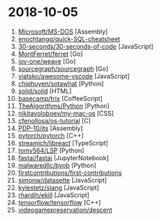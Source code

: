 # 2018-10-05

1. [Microsoft/MS-DOS](https://github.com/Microsoft/MS-DOS "The original sources of MS-DOS 1.25 and 2.0, for reference purposes") [Assembly]
2. [enochtangg/quick-SQL-cheatsheet](https://github.com/enochtangg/quick-SQL-cheatsheet "A quick reminder of all SQL queries and examples on how to use them.") 
3. [30-seconds/30-seconds-of-code](https://github.com/30-seconds/30-seconds-of-code "Curated collection of useful JavaScript snippets that you can understand in 30 seconds or less.") [JavaScript]
4. [MontFerret/ferret](https://github.com/MontFerret/ferret "Declarative web scraping") [Go]
5. [iov-one/weave](https://github.com/iov-one/weave "Easy-to-use framework to build Tendermint ABCI applications") [Go]
6. [sourcegraph/sourcegraph](https://github.com/sourcegraph/sourcegraph "Code search and intelligence, self-hosted and scalable") [Go]
7. [viatsko/awesome-vscode](https://github.com/viatsko/awesome-vscode "🎨 A curated list of delightful VS Code packages and resources.") [JavaScript]
8. [chiphuyen/sotawhat](https://github.com/chiphuyen/sotawhat "Returns latest research results by crawling arxiv papers and summarizing abstracts. Helps you stay afloat with so many new papers everyday.") [Python]
9. [solid/solid](https://github.com/solid/solid "Solid - Re-decentralizing the web (project directory)") [HTML]
10. [basecamp/trix](https://github.com/basecamp/trix "A rich text editor for everyday writing") [CoffeeScript]
11. [TheAlgorithms/Python](https://github.com/TheAlgorithms/Python "All Algorithms implemented in Python") [Python]
12. [nikitavoloboev/my-mac-os](https://github.com/nikitavoloboev/my-mac-os "List of applications and tools that make my macOS experience even more amazing") [CSS]
13. [cfenollosa/os-tutorial](https://github.com/cfenollosa/os-tutorial "How to create an OS from scratch") [C]
14. [PDP-10/its](https://github.com/PDP-10/its "Incompatible Timesharing System") [Assembly]
15. [pytorch/pytorch](https://github.com/pytorch/pytorch "Tensors and Dynamic neural networks in Python with strong GPU acceleration") [C++]
16. [streamich/libreact](https://github.com/streamich/libreact "Collection of useful React components") [TypeScript]
17. [tomv564/LSP](https://github.com/tomv564/LSP "Language Server Protocol support for Sublime Text 3") [Python]
18. [fastai/fastai](https://github.com/fastai/fastai "The fastai deep learning library, plus lessons and and tutorials") [JupyterNotebook]
19. [malwaredllc/byob](https://github.com/malwaredllc/byob "BYOB (Build Your Own Botnet)") [Python]
20. [firstcontributions/first-contributions](https://github.com/firstcontributions/first-contributions "🚀✨ Help beginners to contribute to open source projects") 
21. [simonw/datasette](https://github.com/simonw/datasette "A tool for exploring and publishing data") [JavaScript]
22. [kylestetz/slang](https://github.com/kylestetz/slang "🎤 a simple audio programming language implemented in JS") [JavaScript]
23. [rhardih/ekill](https://github.com/rhardih/ekill "Chrome extension to nuke annoying elements in a web page") [JavaScript]
24. [tensorflow/tensorflow](https://github.com/tensorflow/tensorflow "An Open Source Machine Learning Framework for Everyone") [C++]
25. [videogamepreservation/descent](https://github.com/videogamepreservation/descent "Descent (1995) by Parallax Software Corp.") 
